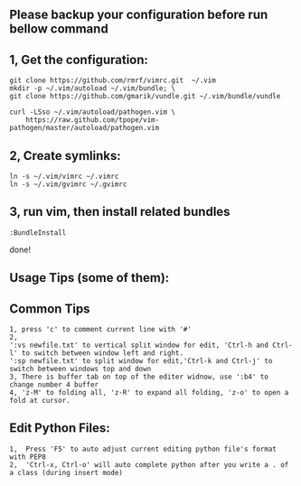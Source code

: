  Please backup your configuration before run bellow command 
-------

1, Get the configuration:
---

    git clone https://github.com/rmrf/vimrc.git  ~/.vim
    mkdir -p ~/.vim/autoload ~/.vim/bundle; \
    git clone https://github.com/gmarik/vundle.git ~/.vim/bundle/vundle

    curl -LSso ~/.vim/autoload/pathogen.vim \
        https://raw.github.com/tpope/vim-pathogen/master/autoload/pathogen.vim

2, Create symlinks:
---

    ln -s ~/.vim/vimrc ~/.vimrc
    ln -s ~/.vim/gvimrc ~/.gvimrc

3, run vim, then install related bundles
---

    :BundleInstall

done!


Usage Tips (some of them):
-------
Common Tips
---

    1, press 'c' to comment current line with '#'
    2, 
    ':vs newfile.txt' to vertical split window for edit, 'Ctrl-h and Ctrl-l' to switch between window left and right.
    ':sp newfile.txt' to split window for edit,'Ctrl-k and Ctrl-j' to switch between windows top and down
    3, There is buffer tab on top of the editer widnow, use ':b4' to change number 4 buffer
    4, 'z-M' to folding all, 'z-R' to expand all folding, 'z-o' to open a fold at cursor.

Edit Python Files:
---
    1,  Press 'F5' to auto adjust current editing python file's format with PEP8
    2,  'Ctrl-x, Ctrl-o' will auto complete python after you write a . of a class (during insert mode)
